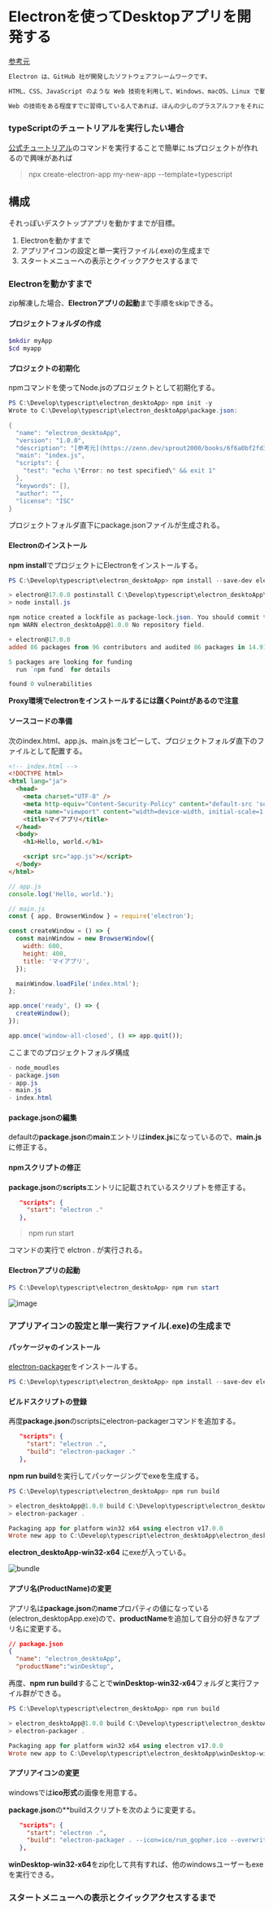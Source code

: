 # Electronを使ってDesktopアプリを開発する

[参考元](https://zenn.dev/sprout2000/books/6f6a0bf2fd301c/viewer/13263)

```txt
Electron は、GitHub 社が開発したソフトウェアフレームワークです。

HTML、CSS、JavaScript のような Web 技術を利用して、Windows、macOS、Linux で動作するデスクトップアプリケーションをつくることができます。

Web の技術をある程度すでに習得している人であれば、ほんの少しのプラスアルファをそれに加えるだけでクロスプラットフォームなアプリを実現できるため、これまでの学習を活かすことが可能です。
```

### typeScriptのチュートリアルを実行したい場合

[公式チュートリアル](https://www.electronforge.io/templates/typescript-template)のコマンドを実行することで簡単に.tsプロジェクトが作れるので興味があれば

> npx create-electron-app my-new-app --template=typescript

## 構成
それっぽいデスクトップアプリを動かすまでが目標。

1. Electronを動かすまで
2. アプリアイコンの設定と単一実行ファイル(.exe)の生成まで
3. スタートメニューへの表示とクイックアクセスするまで

### Electronを動かすまで

zip解凍した場合、**Electronアプリの起動**まで手順をskipできる。

#### プロジェクトフォルダの作成
```powershell
$mkdir myApp
$cd myapp
```

#### プロジェクトの初期化
npmコマンドを使ってNode.jsのプロジェクトとして初期化する。
```powershell
PS C:\Develop\typescript\electron_desktoApp> npm init -y
Wrote to C:\Develop\typescript\electron_desktoApp\package.json:

{
  "name": "electron_desktoApp",
  "version": "1.0.0",
  "description": "[参考元](https://zenn.dev/sprout2000/books/6f6a0bf2fd301c/viewer/13263)",
  "main": "index.js",
  "scripts": {
    "test": "echo \"Error: no test specified\" && exit 1"
  },
  "keywords": [],
  "author": "",
  "license": "ISC"
}
```
プロジェクトフォルダ直下にpackage.jsonファイルが生成される。

#### Electronのインストール
**npm install**でプロジェクトにElectronをインストールする。
```powershell
PS C:\Develop\typescript\electron_desktoApp> npm install --save-dev electron

> electron@17.0.0 postinstall C:\Develop\typescript\electron_desktoApp\node_modules\electron
> node install.js

npm notice created a lockfile as package-lock.json. You should commit this file.
npm WARN electron_desktoApp@1.0.0 No repository field.

+ electron@17.0.0
added 86 packages from 96 contributors and audited 86 packages in 14.914s

5 packages are looking for funding
  run `npm fund` for details

found 0 vulnerabilities
```

**Proxy環境でelectronをインストールするには躓くPointがあるので注意**

#### ソースコードの準備
次のindex.html、app.js、main.jsをコピーして、プロジェクトフォルダ直下のファイルとして配置する。

```html
<!-- index.html -->
<!DOCTYPE html>
<html lang="ja">
  <head>
    <meta charset="UTF-8" />
    <meta http-equiv="Content-Security-Policy" content="default-src 'self'" />
    <meta name="viewport" content="width=device-width, initial-scale=1.0" />
    <title>マイアプリ</title>
  </head>
  <body>
    <h1>Hello, world.</h1>

    <script src="app.js"></script>
  </body>
</html>
```

```js
// app.js
console.log('Hello, world.');
```

```js
// main.js
const { app, BrowserWindow } = require('electron');

const createWindow = () => {
  const mainWindow = new BrowserWindow({
    width: 600,
    height: 400,
    title: 'マイアプリ',
  });

  mainWindow.loadFile('index.html');
};

app.once('ready', () => {
  createWindow();
});

app.once('window-all-closed', () => app.quit());
```

ここまでのプロジェクトフォルダ構成

```powershell
- node_moudles
- package.json
- app.js
- main.js
- index.html
```


#### package.jsonの編集
defaultの**package.json**の**main**エントリは**index.js**になっているので、**main.js**に修正する。

#### npmスクリプトの修正
**package.json**の**scripts**エントリに記載されているスクリプトを修正する。

```json
   "scripts": {
     "start": "electron ."
   },
```

> npm run start

コマンドの実行で elctron . が実行される。

#### Electronアプリの起動

```powershell
PS C:\Develop\typescript\electron_desktoApp> npm run start
```

![image](images/app_start.png)

### アプリアイコンの設定と単一実行ファイル(.exe)の生成まで

#### パッケージャのインストール

[electron-packager](https://github.com/electron/electron-packager)をインストールする。

```powershell
PS C:\Develop\typescript\electron_desktoApp> npm install --save-dev electron-packager
```

#### ビルドスクリプトの登録

再度**package.json**のscriptsにelectron-packagerコマンドを追加する。

```json
   "scripts": {
     "start": "electron .",
     "build": "electron-packager ."
   },
```

**npm run build**を実行してパッケージングでexeを生成する。

```powershell
PS C:\Develop\typescript\electron_desktoApp> npm run build

> electron_desktoApp@1.0.0 build C:\Develop\typescript\electron_desktoApp
> electron-packager .

Packaging app for platform win32 x64 using electron v17.0.0
Wrote new app to C:\Develop\typescript\electron_desktoApp\electron_desktoApp-win32-x64
```

**electron_desktoApp-win32-x64** にexeが入っている。

![bundle](images/bundle.png)

#### アプリ名(ProductName)の変更

アプリ名は**package.json**の**name**プロパティの値になっている(electron_desktopApp.exe)ので、**productName**を追加して自分の好きなアプリ名に変更する。

```json
// package.json
{
  "name": "electron_desktoApp",
  "productName":"winDesktop",
```

再度、**npm run build**することで**winDesktop-win32-x64**フォルダと実行ファイル群ができる。

```powershell
PS C:\Develop\typescript\electron_desktoApp> npm run build

> electron_desktoApp@1.0.0 build C:\Develop\typescript\electron_desktoApp
> electron-packager .

Packaging app for platform win32 x64 using electron v17.0.0
Wrote new app to C:\Develop\typescript\electron_desktoApp\winDesktop-win32-x64
```

#### アプリアイコンの変更

windowsでは**ico形式**の画像を用意する。

**package.json**の**buildスクリプトを次のように変更する。

```json
   "scripts": {
     "start": "electron .",
     "build": "electron-packager . --icon=ico/run_gopher.ico --overwrite"
   },
```

**winDesktop-win32-x64**をzip化して共有すれば、他のwindowsユーザーもexeを実行できる。

### スタートメニューへの表示とクイックアクセスするまで

#### 